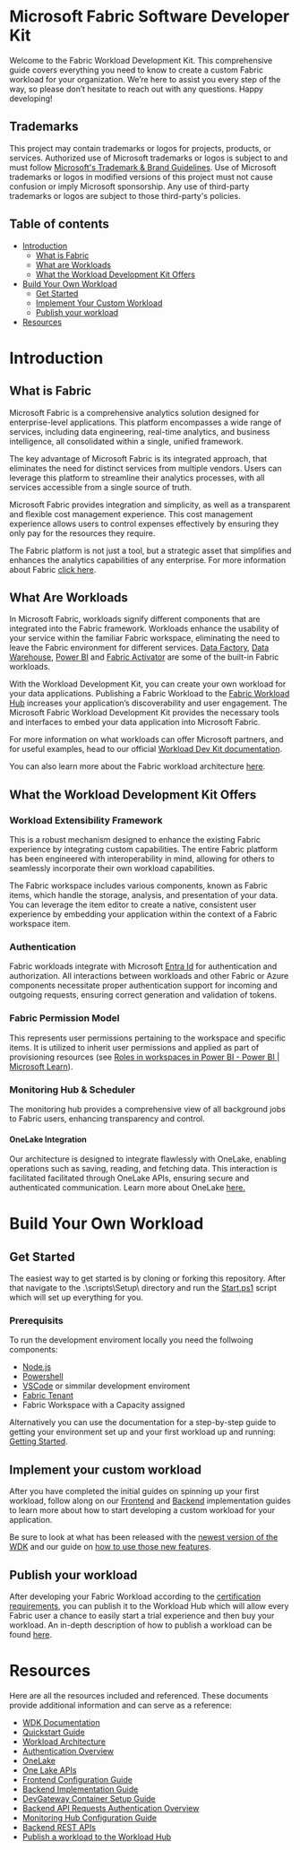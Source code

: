 
# Microsoft Fabric Software Developer Kit

Welcome to the Fabric Workload Development Kit. This comprehensive guide covers everything you need to know to create a custom Fabric workload for your organization. We’re here to assist you every step of the way, so please don’t hesitate to reach out with any questions. Happy developing!

## Trademarks

This project may contain trademarks or logos for projects, products, or services. Authorized use of Microsoft
trademarks or logos is subject to and must follow 
[Microsoft's Trademark & Brand Guidelines](https://www.microsoft.com/en-us/legal/intellectualproperty/trademarks/usage/general).
Use of Microsoft trademarks or logos in modified versions of this project must not cause confusion or imply Microsoft sponsorship.
Any use of third-party trademarks or logos are subject to those third-party's policies.

## Table of contents

- [Introduction](#introduction)
  - [What is Fabric](#what-is-fabric)
  - [What are Workloads](#what-are-workloads)
  - [What the Workload Development Kit Offers](#what-the-workload-development-kit-offers)
- [Build Your Own Workload](#build-your-own-workload)
  - [Get Started](#get-started)
  - [Implement Your Custom Workload](#implement-your-custom-workload)
  - [Publish your workload](#publish-you-workload)
- [Resources](#resources)

# Introduction

## What is Fabric

Microsoft Fabric is a comprehensive analytics solution designed for enterprise-level applications. This platform encompasses a wide range of services, including data engineering, real-time analytics, and business intelligence, all consolidated within a single, unified framework.

The key advantage of Microsoft Fabric is its integrated approach, that eliminates the need for distinct services from multiple vendors. Users can leverage this platform to streamline their analytics processes, with all services accessible from a single source of truth.

Microsoft Fabric provides integration and simplicity, as well as a transparent and flexible cost management experience. This cost management experience allows users to control expenses effectively by ensuring they only pay for the resources they require.

The Fabric platform is not just a tool, but a strategic asset that simplifies and enhances the analytics capabilities of any enterprise.
For more information about Fabric [click here](https://learn.microsoft.com/en-us/fabric/get-started/microsoft-fabric-overview).

## What Are Workloads

In Microsoft Fabric, workloads signify different components that are integrated into the Fabric framework. Workloads enhance the usability of your service within the familiar Fabric workspace, eliminating the need to leave the Fabric environment for different services. [Data Factory](https://learn.microsoft.com/en-us/fabric/data-factory/data-factory-overview), [Data Warehouse](https://learn.microsoft.com/en-us/fabric/data-warehouse/data-warehousing), [Power BI](https://learn.microsoft.com/en-us/power-bi/enterprise/service-premium-what-is) and [Fabric Activator](https://learn.microsoft.com/en-us/fabric/real-time-intelligence/data-activator/activator-introduction) are some of the built-in Fabric workloads.

With the Workload Development Kit, you can create your own workload for your data applications. Publishing a Fabric Workload to the [Fabric Workload Hub](https://learn.microsoft.com/en-us/fabric/workload-development-kit/more-workloads-add) increases your application’s discoverability and user engagement. The Microsoft Fabric Workload Development Kit provides the necessary tools and interfaces to embed your data application into Microsoft Fabric.

For more information on what workloads can offer Microsoft partners, and for useful examples, head to our official [Workload Dev Kit documentation](https://learn.microsoft.com/en-us/fabric/workload-development-kit/development-kit-overview).

You can also learn more about the Fabric workload architecture [here](https://learn.microsoft.com/en-us/fabric/workload-development-kit/workload-environment).

## What the Workload Development Kit Offers

### Workload Extensibility Framework
This is a robust mechanism designed to enhance the existing Fabric experience by integrating custom capabilities. The entire Fabric platform has been engineered with interoperability in mind, allowing for others to seamlessly incorporate their own workload capabilities. 

The Fabric workspace includes various components, known as Fabric items, which handle the storage, analysis, and presentation of your data. You can leverage the item editor to create a native, consistent user experience by embedding your application within the context of a Fabric workspace item.

### Authentication
Fabric workloads integrate with Microsoft [Entra Id](https://learn.microsoft.com/en-us/entra/fundamentals/whatis) for authentication and authorization. All interactions between workloads and other Fabric or Azure components necessitate proper authentication support for incoming and outgoing requests, ensuring correct generation and validation of tokens.

### Fabric Permission Model
This represents user permissions pertaining to the workspace and specific items. It is utilized to inherit user permissions and applied as part of provisioning resources (see [Roles in workspaces in Power BI - Power BI | Microsoft Learn](https://learn.microsoft.com/power-bi/collaborate-share/service-roles-new-workspaces)).

### Monitoring Hub & Scheduler
The monitoring hub provides a comprehensive view of all background jobs to Fabric users, enhancing transparency and control.

#### OneLake Integration
Our architecture is designed to integrate flawlessly with OneLake, enabling operations such as saving, reading, and fetching data. This interaction is facilitated facilitated through OneLake APIs, ensuring secure and authenticated communication. Learn more about OneLake [here.](https://learn.microsoft.com/en-us/fabric/onelake/onelake-overview)

# Build Your Own Workload

## Get Started

The easiest way to get started is by cloning or forking this repository. After that navigate to the .\scripts\Setup\ directory and run the [Start.ps1](./scripts/Setup/Setup.ps1) script which will set up everything for you.

### Prerequisits
To run the development enviroment locally you need the follwoing components: 
* [Node.js](https://nodejs.org/en/download/)
* [Powershell](https://learn.microsoft.com/en-us/powershell/scripting/install/installing-powershell?view=powershell-7.5)
* [VSCode](https://code.visualstudio.com/download) or simmilar development enviroment
* [Fabric Tenant](https://app.fabric.microsoft.com/)
* Fabric Workspace with a Capacity assigned

Alternatively you can use the documentation for a step-by-step guide to getting your environment set up and your first workload up and running: [Getting Started](/docs/WDKv2-Setup.md).

## Implement your custom workload

After you have completed the initial guides on spinning up your first workload, follow along on our [Frontend](https://learn.microsoft.com/en-us/fabric/workload-development-kit/extensibility-front-end) and [Backend](https://learn.microsoft.com/en-us/fabric/workload-development-kit/extensibility-back-end) implementation guides to learn more about how to start developing a custom workload for your application. 

Be sure to look at what has been released with the [newest version of the WDK](/docs/WDKv2-Introduction.md) and our guide on [how to use those new features](docs/WDKv2-How-To.md).

## Publish your workload

After developing your Fabric Workload according to the [certification requirements](https://learn.microsoft.com/en-us/fabric/workload-development-kit/publish-workload-requirements), you can publish it to the Workload Hub which will allow every Fabric user a chance to easily start a trial experience and then buy your workload. An in-depth description of how to publish a workload can be found [here](https://learn.microsoft.com/en-us/fabric/workload-development-kit/publish-workload-flow).

# Resources

Here are all the resources included and referenced. These documents provide additional information and can serve as a reference:
* [WDK Documentation](https://learn.microsoft.com/en-us/fabric/workload-development-kit/)
* [Quickstart Guide](/docs/WDKv2-Setup.md)
* [Workload Architecture](https://learn.microsoft.com/en-us/fabric/workload-development-kit/workload-environment)
* [Authentication Overview](https://learn.microsoft.com/en-us/fabric/workload-development-kit/authentication-concept)
* [OneLake](https://learn.microsoft.com/en-us/fabric/onelake/onelake-overview)
* [One Lake APIs](https://learn.microsoft.com/en-us/fabric/onelake/onelake-access-api)
* [Frontend Configuration Guide](https://learn.microsoft.com/en-us/fabric/workload-development-kit/extensibility-front-end)
* [Backend Implementation Guide](https://learn.microsoft.com/en-us/fabric/workload-development-kit/extensibility-back-end)
* [DevGateway Container Setup Guide](/tools/DevGatewayContainer/README.md)
* [Backend API Requests Authentication Overview](https://learn.microsoft.com/en-us/fabric/workload-development-kit/back-end-authentication)
* [Monitoring Hub Configuration Guide](https://learn.microsoft.com/en-us/fabric/workload-development-kit/monitoring-hub)
* [Backend REST APIs](https://go.microsoft.com/fwlink/?linkid=2271986)
* [Publish a workload to the Workload Hub](https://learn.microsoft.com/en-us/fabric/workload-development-kit/publish-workload-flow)
